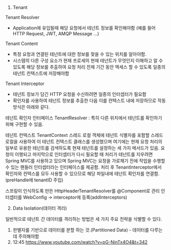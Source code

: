 1. Tenant


Tenant Resolver 
- Application에 유입될때 해당 요청에서 테넌트 정보를 확인해야함 (예를 들어 HTTP Request, JWT, AMQP Message ...)

Tenant Content
- 특정 요청과 연결된 테넌트에 대한 정보를 찾을 수 있는 위치를 알아야함.
- 시스템의 다른 구성 요소가 현재 프로세의 현재 테넌트가 무엇인지 이해하고 알 수 있도록 해당 정보를 추출하여 요청 처리 전체 기간 동안 엑세스 할 수 있도록 일종의 테넌트 컨텍스트에 저장해야함

Tenant Interceptor
- 테넌트 정보가 담긴 HTTP 요청을 수신하려면 일종의 인터셉터가 필요함
- 확인자를 사용하여 테넌트 정보를 추출한 다음 이를 컨텍스트 내에 저장하므로 작동 방식은 아래와 같다.


테넌트 확인자 인터페이스 TenantResolver : 특히 다른 위치에서 테넌트를 확인하기 위해 구현할 수 있음.

테넌트 컨텍스트 TenantContext
스레드 로컬 객체에 테넌트 식별자를 포함할 스레드 로컬을 사용하여 이 테넌트 컨텍스트 클래스를 생성했으며
여기에는 현재 요청 처리의 일부로 유용한 테넌트를 검색하도록 현재 테넌트를 설정하는 세 가지 메서드가 있음.
요청이 이행되고 마지막으로 인터셉터가 다시 필요할 때 처리가 테넌트를 지우려면 Spring MVC를 사용하고 있으며 Spring MVC는 요청을 가로채기 전에 작업을 수행할 수 있는 핸들러 인터셉터라는 인터페이스를 제공함.
처리 후 TenantInterceptor에서 확인자와 컨텍스를 모두 사용할 수 있으므로 해당 파일내에 테넌트 확인자를 연결함.(preHandle에 tenantID 주입)

스프링이 인식하도록 만든 HttpHeaderTenantResolver를 @Component로 관리
인터셉터를 WebConfig -> interceptor에 등록(addInterceptors)


2. Data Isolation(데이터 격리)

일반적으로 테넌트 간 데이터를 격리하는 방법은 세 가지 주요 전략을 식별할 수 있다.

1) 판별자를 기반으로 데이터를 분할 하는 것.(Partitioned Data) - 데이터를 다루는데 주의해야함
2)  12:45
    https://www.youtube.com/watch?v=pG-NinTx4O4&t=342
